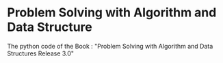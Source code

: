 # Problem Solving with Algorithm and Data Structure
The python code of the Book : "Problem Solving with Algorithm and Data Structures Release 3.0"
